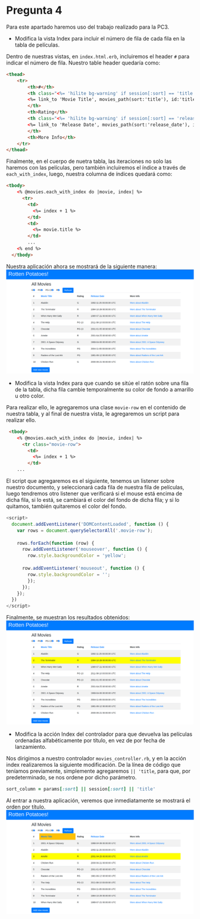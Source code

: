 # Pregunta 4

Para este apartado haremos uso del trabajo realizado para la PC3.

- Modifica la vista Index para incluir el número de fila de cada fila en la tabla de películas.
    
Dentro de nuestras vistas, en `index.html.erb`, incluiremos el header `#` para indicar el número de fila. Nuestro table header quedaría como:

```html
<thead>
    <tr>
        <th>#</th>
        <th class="<%= 'hilite bg-warning' if session[:sort] == 'title' %>">
        <%= link_to 'Movie Title', movies_path(sort:'title'), id:'title_header' %>
        </th>
        <th>Rating</th>
        <th class="<%= 'hilite bg-warning' if session[:sort] == 'release_date' %>">
        <%= link_to 'Release Date', movies_path(sort:'release_date'), id:'release_date_header'%>
        </th>
        <th>More Info</th>
    </tr>
</thead>
```
Finalmente, en el cuerpo de nuetra tabla, las iteraciones no solo las haremos con las películas, pero también incluiremos el índice a través de `each_with_index`, luego, nuestra columna de índices quedará como:

```html
<tbody>
    <% @movies.each_with_index do |movie, index| %>
      <tr>
        <td>
          <%= index + 1 %>
        </td>
        <td>
          <%= movie.title %>
        </td>
        ...
    <% end %>
  </tbody>
```

Nuestra aplicación ahora se mostrará de la siguiente manera:
![Alt text](img/image.png)


- Modifica la vista Index para que cuando se sitúe el ratón sobre una fila de la tabla, dicha fila cambie temporalmente su color de fondo a amarillo u otro color.

Para realizar ello, le agregaremos una clase `movie-row` en el contenido de nuestra tabla, y al final de nuestra vista, le agregaremos un script para realizar ello.

```html
 <tbody>
    <% @movies.each_with_index do |movie, index| %>
      <tr class="movie-row">
        <td>
          <%= index + 1 %>
        </td>
    ...
```

El script que agregaremos es el siguiente, tenemos un listener sobre nuestro documento, y seleccionará cada fila de nuestra fila de películas, luego tendremos otro listener que verificará si el mouse está encima de dicha fila, si lo está, se cambiará el color del fondo de dicha fila; y si lo quitamos, también quitaremos el color del fondo.

```js
<script>
  document.addEventListener('DOMContentLoaded', function () {
    var rows = document.querySelectorAll('.movie-row');

    rows.forEach(function (row) {
      row.addEventListener('mouseover', function () {
        row.style.backgroundColor = 'yellow';

      row.addEventListener('mouseout', function () {
        row.style.backgroundColor = '';
        });
      });
    });
  })
</script>
```

Finalmente, se muestran los resultados obtenidos:
![Alt text](img/image-1.png)


- Modifica la acción Index del controlador para que devuelva las películas ordenadas alfabéticamente por título, en vez de por fecha de lanzamiento.

Nos dirigimos a nuestro controlador `movies_controller.rb`, y en la acción index realizaremos la siguiente modificación. De la línea de código que teníamos previamente, simplemente agregaremos ```|| 'title```, para que, por predeterminado, se nos ordene por dicho parámetro.

```rb
sort_column = params[:sort] || session[:sort] || 'title'
```

Al entrar a nuestra aplicación, veremos que inmediatamente se mostrará el orden por título.
![Alt text](img/image-2.png)
